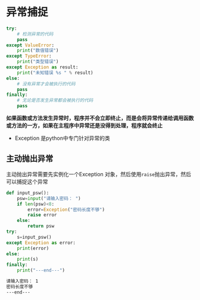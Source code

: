 # 异常捕捉

```python
try:
    # 检测异常的代码
    pass
except ValueError:
    print("数值错误")
except TypeError:
    print("类型错误")
except Exception as result:
    print("未知错误 %s " % result)
else:
    # 没有异常才会被执行的代码
    pass
finally:
    # 无论是否发生异常都会被执行的代码
    pass
```

**如果函数或方法发生异常时，程序并不会立即终止，而是会将异常传递给调用函数或方法的一方，如果在主程序中异常还是没得到处理，程序就会终止**

* Exception 是python中专门针对异常的类

## 主动抛出异常

主动抛出异常需要先实例化一个Exception 对象，然后使用`raise`抛出异常，然后可以捕捉这个异常

```python
def input_psw():
    psw=input("请输入密码： ")
    if len(psw)<8:
        error=Exception("密码长度不够")
        raise error
    else:
        return psw
try:
    s=input_psw()
except Exception as error:
    print(error)
else:
    print(s)
finally:
    print("---end---")
```

```txt
请输入密码： 1
密码长度不够
---end---
```